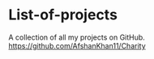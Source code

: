 # List-of-projects
A collection of all my projects on GitHub.
https://github.com/AfshanKhan11/Charity
